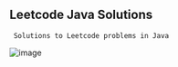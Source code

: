 
## Leetcode Java Solutions 
     Solutions to Leetcode problems in Java

![image](https://github.com/swarnavopramanik/leetcode-java-solution/assets/105142693/dd285f7f-6ab9-4684-a48d-0342056f8975)


